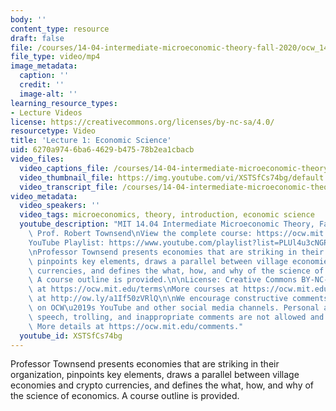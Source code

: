 ```yaml
---
body: ''
content_type: resource
draft: false
file: /courses/14-04-intermediate-microeconomic-theory-fall-2020/ocw_1404_lecture01_2020sep01_360p_16_9.mp4
file_type: video/mp4
image_metadata:
  caption: ''
  credit: ''
  image-alt: ''
learning_resource_types:
- Lecture Videos
license: https://creativecommons.org/licenses/by-nc-sa/4.0/
resourcetype: Video
title: 'Lecture 1: Economic Science'
uid: 6270a974-6ba6-4629-b475-78b2ea1cbacb
video_files:
  video_captions_file: /courses/14-04-intermediate-microeconomic-theory-fall-2020/1wT4LlWES6eJ7B_LEMh0Dvovwbs_EuKmy_transcript.webvtt
  video_thumbnail_file: https://img.youtube.com/vi/XSTSfCs74bg/default.jpg
  video_transcript_file: /courses/14-04-intermediate-microeconomic-theory-fall-2020/1wT4LlWES6eJ7B_LEMh0Dvovwbs_EuKmy_transcript.pdf
video_metadata:
  video_speakers: ''
  video_tags: microeconomics, theory, introduction, economic science
  youtube_description: "MIT 14.04 Intermediate Microeconomic Theory, Fall 2020\nInstructor:\
    \ Prof. Robert Townsend\nView the complete course: https://ocw.mit.edu/courses/14-04-intermediate-microeconomic-theory-fall-2020/\n\
    YouTube Playlist: https://www.youtube.com/playlist?list=PLUl4u3cNGP63wnrKge9vllow3Y2OOOKqF\n\
    \nProfessor Townsend presents economies that are striking in their organization,\
    \ pinpoints key elements, draws a parallel between village economies and crypto\
    \ currencies, and defines the what, how, and why of the science of economics.\
    \ A course outline is provided.\n\nLicense: Creative Commons BY-NC-SA\nMore information\
    \ at https://ocw.mit.edu/terms\nMore courses at https://ocw.mit.edu\nSupport OCW\
    \ at http://ow.ly/a1If50zVRlQ\n\nWe encourage constructive comments and discussion\
    \ on OCW\u2019s YouTube and other social media channels. Personal attacks, hate\
    \ speech, trolling, and inappropriate comments are not allowed and may be removed.\
    \ More details at https://ocw.mit.edu/comments."
  youtube_id: XSTSfCs74bg
---
```

Professor Townsend presents economies that are striking in their organization, pinpoints key elements, draws a parallel between village economies and crypto currencies, and defines the what, how, and why of the science of economics. A course outline is provided.